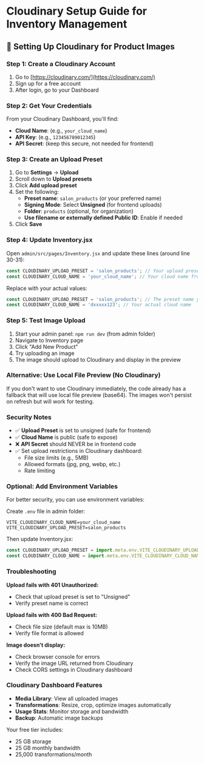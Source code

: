 # Cloudinary Setup Guide for Inventory Management

## 📸 Setting Up Cloudinary for Product Images

### Step 1: Create a Cloudinary Account
1. Go to [https://cloudinary.com/](https://cloudinary.com/)
2. Sign up for a free account
3. After login, go to your Dashboard

### Step 2: Get Your Credentials
From your Cloudinary Dashboard, you'll find:
- **Cloud Name**: (e.g., `your_cloud_name`)
- **API Key**: (e.g., `123456789012345`)
- **API Secret**: (keep this secure, not needed for frontend)

### Step 3: Create an Upload Preset
1. Go to **Settings** → **Upload**
2. Scroll down to **Upload presets**
3. Click **Add upload preset**
4. Set the following:
   - **Preset name**: `salon_products` (or your preferred name)
   - **Signing Mode**: Select **Unsigned** (for frontend uploads)
   - **Folder**: `products` (optional, for organization)
   - **Use filename or externally defined Public ID**: Enable if needed
5. Click **Save**

### Step 4: Update Inventory.jsx
Open `admin/src/pages/Inventory.jsx` and update these lines (around line 30-31):

```javascript
const CLOUDINARY_UPLOAD_PRESET = 'salon_products'; // Your upload preset name
const CLOUDINARY_CLOUD_NAME = 'your_cloud_name'; // Your cloud name from dashboard
```

Replace with your actual values:
```javascript
const CLOUDINARY_UPLOAD_PRESET = 'salon_products'; // The preset name you created
const CLOUDINARY_CLOUD_NAME = 'dxxxxx123'; // Your actual cloud name
```

### Step 5: Test Image Upload
1. Start your admin panel: `npm run dev` (from admin folder)
2. Navigate to Inventory page
3. Click "Add New Product"
4. Try uploading an image
5. The image should upload to Cloudinary and display in the preview

### Alternative: Use Local File Preview (No Cloudinary)
If you don't want to use Cloudinary immediately, the code already has a fallback that will use local file preview (base64). The images won't persist on refresh but will work for testing.

### Security Notes
- ✅ **Upload Preset** is set to unsigned (safe for frontend)
- ✅ **Cloud Name** is public (safe to expose)
- ❌ **API Secret** should NEVER be in frontend code
- ✅ Set upload restrictions in Cloudinary dashboard:
  - File size limits (e.g., 5MB)
  - Allowed formats (jpg, png, webp, etc.)
  - Rate limiting

### Optional: Add Environment Variables
For better security, you can use environment variables:

Create `.env` file in admin folder:
```env
VITE_CLOUDINARY_CLOUD_NAME=your_cloud_name
VITE_CLOUDINARY_UPLOAD_PRESET=salon_products
```

Then update Inventory.jsx:
```javascript
const CLOUDINARY_UPLOAD_PRESET = import.meta.env.VITE_CLOUDINARY_UPLOAD_PRESET;
const CLOUDINARY_CLOUD_NAME = import.meta.env.VITE_CLOUDINARY_CLOUD_NAME;
```

### Troubleshooting
**Upload fails with 401 Unauthorized:**
- Check that upload preset is set to "Unsigned"
- Verify preset name is correct

**Upload fails with 400 Bad Request:**
- Check file size (default max is 10MB)
- Verify file format is allowed

**Image doesn't display:**
- Check browser console for errors
- Verify the image URL returned from Cloudinary
- Check CORS settings in Cloudinary dashboard

### Cloudinary Dashboard Features
- **Media Library**: View all uploaded images
- **Transformations**: Resize, crop, optimize images automatically
- **Usage Stats**: Monitor storage and bandwidth
- **Backup**: Automatic image backups

Your free tier includes:
- 25 GB storage
- 25 GB monthly bandwidth
- 25,000 transformations/month

